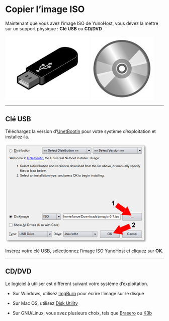# Copier l’image ISO

Maintenant que vous avez l’image ISO de YunoHost, vous devez la mettre sur un support physique : **Clé USB** ou **CD/DVD**

<img src="/images/usb_key.png">
<img src="/images/cd.jpg" width=200>

---

## Clé USB

Téléchargez la version d’<a href="http://unetbootin.sourceforge.net/" target="_blank">UnetBootin</a> pour votre système d’exploitation et installez-la.

<img src="/images/unetbootin.png">

Insérez votre clé USB, sélectionnez l’image ISO YunoHost et cliquez sur **OK**.


---

## CD/DVD

Le logiciel à utiliser est différent suivant votre système d’exploitation.

* Sur Windows, utilisez [ImgBurn](http://www.imgburn.com/) pour écrire l’image sur le disque

* Sur Mac OS, utilisez [Disk Utility](http://support.apple.com/kb/ph7025)

* Sur GNU/Linux, vous avez plusieurs choix, tels que [Brasero](https://wiki.gnome.org/Apps/Brasero) ou [K3b](http://www.k3b.org/)

